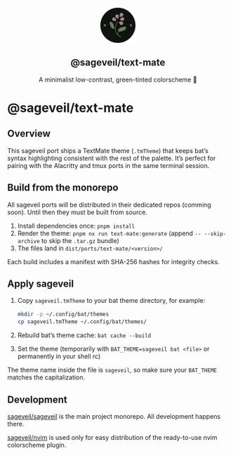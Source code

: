 <p align="center">
    <img src="../../../assets/sageveil-logo.png" width="80" />
    <h2 align="center">@sageveil/text-mate</h2>
</p>

<p align="center">A minimalist low-contrast, green-tinted colorscheme 🌱</p>

# @sageveil/text-mate

## Overview

This sageveil port ships a TextMate theme (`.tmTheme`) that keeps bat’s syntax highlighting consistent with the rest of the palette.
It’s perfect for pairing with the Alacritty and tmux ports in the same terminal session.

## Build from the monorepo

All sageveil ports will be distributed in their dedicated repos (comming soon). Until then they must be built from source.

1. Install dependencies once: `pnpm install`
2. Render the theme: `pnpm nx run text-mate:generate` (append `-- --skip-archive` to skip the `.tar.gz` bundle)
3. The files land in `dist/ports/text-mate/<version>/`

Each build includes a manifest with SHA-256 hashes for integrity checks.

## Apply sageveil

1. Copy `sageveil.tmTheme` to your bat theme directory, for example:

   ```bash
   mkdir -p ~/.config/bat/themes
   cp sageveil.tmTheme ~/.config/bat/themes/
   ```

2. Rebuild bat’s theme cache: `bat cache --build`
3. Set the theme (temporarily with `BAT_THEME=sageveil bat <file>` or permanently in your shell rc)

The theme name inside the file is `sageveil`, so make sure your `BAT_THEME` matches the capitalization.

## Development

[sageveil/sageveil](https://github.com/sageveil/sageveil) is the main project monorepo. All development happens there.

[sageveil/nvim](https://github.com/sageveil/nvim) is used only for easy distribution of the ready-to-use nvim colorscheme plugin.
